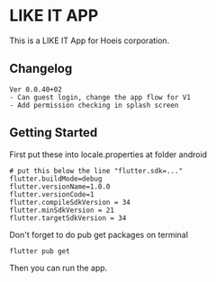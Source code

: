 # LIKE IT APP

This is a LIKE IT App for Hoeis corporation.

## Changelog

```text
Ver 0.0.40+02
- Can guest login, change the app flow for V1
- Add permission checking in splash screen
```

## Getting Started

First put these into locale.properties at folder android

```text
# put this below the line "flutter.sdk=..."
flutter.buildMode=debug
flutter.versionName=1.0.0
flutter.versionCode=1
flutter.compileSdkVersion = 34
flutter.minSdkVersion = 21
flutter.targetSdkVersion = 34
```

Don't forget to do pub get packages on terminal

```shell
flutter pub get
```

Then you can run the app.
